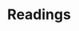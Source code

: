 ---
permalink: /resources/readings/
layout: home
title: Readings
parent: Resources
nav_order: 1
has_toc: false
---